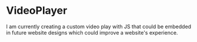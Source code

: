 # VideoPlayer
I am currently creating a custom video play with JS that could be embedded in future website designs which could improve a website's experience. 
